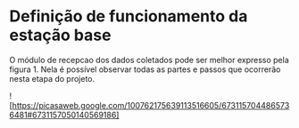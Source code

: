 # Definição de funcionamento da estação base

O módulo de recepcao dos dados coletados pode ser melhor expresso pela figura 1. Nela é possível observar todas as partes e passos que ocorrerão nesta etapa do projeto.


![https://picasaweb.google.com/100762175639113516605/6731157044865736481#6731157050140569186]
